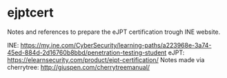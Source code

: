 # ejptcert
Notes and references to prepare the eJPT certification trough INE website.

INE: https://my.ine.com/CyberSecurity/learning-paths/a223968e-3a74-45ed-884d-2d16760b8bbd/penetration-testing-student
eJPT: https://elearnsecurity.com/product/ejpt-certification/
Notes made via cherrytree: http://giuspen.com/cherrytreemanual/

